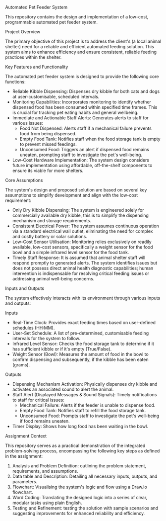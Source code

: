 Automated Pet Feeder System

This repository contains the design and implementation of a low-cost, programmable automated pet feeder system.

Project Overview

The primary objective of this project is to address the client's (a local animal shelter) need for a reliable and efficient automated feeding solution. This system aims to enhance  efficiency and ensure consistent, reliable feeding practices within the shelter.

Key Features and Functionality

The automated pet feeder system is designed to provide the following core functions:

- Reliable Kibble Dispensing: Dispenses dry kibble for both cats and dogs at user-customisable, scheduled intervals.
- Monitoring Capabilities: Incorporates monitoring to identify whether dispensed food has been consumed within specified time frames. This is crucial for tracking pet eating habits and general wellbeing.
- Immediate and Actionable Staff Alerts: Generates alerts to staff for various issues:
    - Food Not Dispensed: Alerts staff if a mechanical failure prevents food from being dispensed.
    - Empty Food Tank: Notifies staff when the food storage tank is empty to prevent missed feedings.
    - Unconsumed Food: Triggers an alert if dispensed food remains uneaten, prompting staff to investigate the pet's well-being.
- Low-Cost Hardware Implementation: The system design considers future implementation using affordable, off-the-shelf components to ensure its viable for more shelters.

Core Assumptions

The system's design and proposed solution are based on several key assumptions to simplify development and align with the low-cost requirement:

- Only Dry Kibble Dispensing: The system is engineered solely for commercially available dry kibble, this is to simplify the dispensing mechanism and storage requirements.
- Consistent Electrical Power: The system assumes continuous operation via a standard electrical wall outlet, eliminating the need for complex and costly battery or solar solutions.
- Low-Cost Sensor Utilisation: Monitoring relies exclusively on readily available, low-cost sensors, specifically a weight sensor for the food bowl and a simple infrared level sensor for the food tank.
- Timely Staff Response: It is assumed that animal shelter staff will respond promptly to generated alerts. The system identifies issues but does not possess direct animal health diagnostic capabilities; human intervention is indispensable for resolving critical feeding issues or addressing animal well-being concerns.

Inputs and Outputs

The system effectively interacts with its environment through various inputs and outputs:

Inputs

- Real-Time Clock: Provides exact feeding times based on user-defined schedules (HH:MM).
- User-Set Schedule: A list of pre-determined, customisable feeding intervals for the system to follow.
- Infrared Level Sensor: Checks the food storage tank to determine if it has sufficient kibble or if it's empty (True/False).
- Weight Sensor (Bowl): Measures the amount of food in the bowl to confirm dispensing and subsequently, if the kibble has been eaten (grams).

Outputs

- Dispensing Mechanism Activation: Physically dispenses dry kibble and activates an associated sound to alert the animal.
- Staff Alert (Displayed Messages & Sound Signals): Timely notifications to staff for critical issues:
    - Mechanical Failure: Alerts if the feeder is unable to dispense food.
    - Empty Food Tank: Notifies staff to refill the food storage tank.
    - Unconsumed Food: Prompts staff to investigate the pet's well-being if food remains uneaten.
- Timer Display: Shows how long food has been waiting in the bowl.

Assignment Context

This repository serves as a practical demonstration of the integrated problem-solving process, encompassing the following key steps as defined in the assignment:

1. Analysis and Problem Definition: outlining the problem statement, requirements, and assumptions.
2. Data table and Description: Detailing all necessary inputs, outputs, and parameters.
3. Flowchart: Visualising the system's logic and flow using a Draw.Io flowchart.
4. Word Coding: Translating the designed logic into a series of clear, modular tasks using plain English.
5. Testing and Refinement: testing the solution with sample scenarios and suggesting improvements for enhanced reliability and efficiency.
